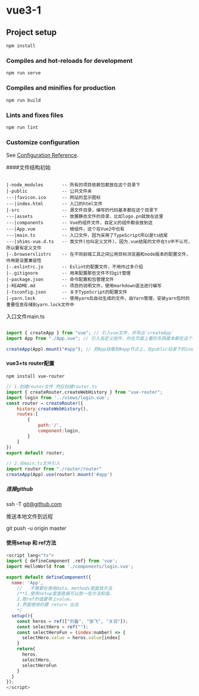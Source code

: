 # vue3-1

## Project setup
```
npm install
```

### Compiles and hot-reloads for development
```
npm run serve
```

### Compiles and minifies for production
```
npm run build
```

### Lints and fixes files
```
npm run lint
```

### Customize configuration
See [Configuration Reference](https://cli.vuejs.org/config/).

####文件结构初始
````text

|-node_modules       -- 所有的项目依赖包都放在这个目录下
|-public             -- 公共文件夹
---|favicon.ico      -- 网站的显示图标
---|index.html       -- 入口的html文件
|-src                -- 源文件目录，编写的代码基本都在这个目录下
---|assets           -- 放置静态文件的目录，比如logo.pn就放在这里
---|components       -- Vue的组件文件，自定义的组件都会放到这
---|App.vue          -- 根组件，这个在Vue2中也有
---|main.ts          -- 入口文件，因为采用了TypeScript所以是ts结尾
---|shims-vue.d.ts   -- 类文件(也叫定义文件)，因为.vue结尾的文件在ts中不认可，所以要有定义文件
|-.browserslistrc    -- 在不同前端工具之间公用目标浏览器和node版本的配置文件，作用是设置兼容性
|-.eslintrc.js       -- Eslint的配置文件，不用作过多介绍
|-.gitignore         -- 用来配置那些文件不归git管理
|-package.json       -- 命令配置和包管理文件
|-README.md          -- 项目的说明文件，使用markdown语法进行编写
|-tsconfig.json      -- 关于TypoScript的配置文件
|-yarn.lock          -- 使用yarn后自动生成的文件，由Yarn管理，安装yarn包时的重要信息存储到yarn.lock文件中

````
入口文件main.ts

`````javascript

import { createApp } from "vue"; // 引入vue文件，并导出`createApp`
import App from "./App.vue"; // 引入自定义组件，你在页面上看的东西基本都在这个组件里

createApp(App).mount("#app"); // 把App挂载到#app节点上，在public目录下的index.html找节点

`````

#### vue3+ts router配置

````text
npm install vue-router
````

`````javascript
// 1.创建router文件 然后创建router.ts
import { createRouter,createWebHistory } from "vue-router";
import login from '../views/login.vue';
const router = createRouter({
    history:createWebHistory(),
    routes:[
        {
            path:'/',
            component:login,
        }
    ]
})
export default router;

// 2.在main.ts文件引入
import router from "./router/router"
createApp(App).use(router).mount('#app')
`````

##### 连接github

ssh -T git@github.com

推送本地文件到远程

git push -u origin master

#### 使用setup 和 ref方法

````javascript
<script lang="ts">
import { defineComponent ,ref} from 'vue';
import HelloWorld from './components/login.vue';

export default defineComponent({
  name: 'App',
    //   不需要在使用data，methods里面放方法
    /**1.使用setup里面直接可以放一些方法和值，
    2.取ref的值要带上value，
    3.界面使用的要 return 出去
    */
  setup(){
    const heros = ref(["刘备", "张飞", "关羽"]);
    const selectHero = ref("");
    const selectHeroFun = (index:number) => {
      selectHero.value = heros.value[index]
    }
    return{
      heros,
      selectHero,
      selectHeroFun
    }
  }
});
</script>
````


